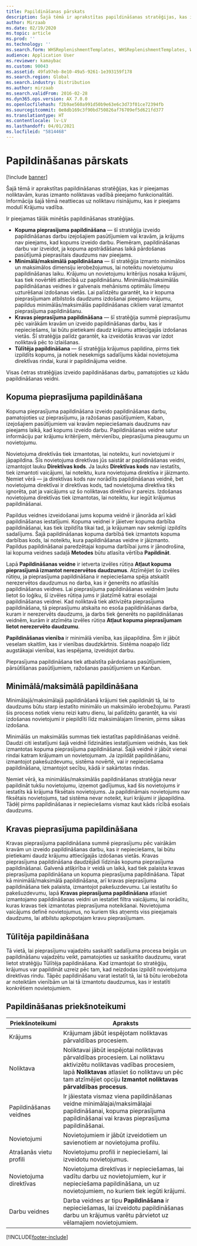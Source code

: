 ```yaml
---
title: Papildināšanas pārskats
description: Šajā tēmā ir aprakstītas papildināšanas stratēģijas, kas ir pieejamas noliktavām, kuras izmanto noliktavas vadībā pieejamo funkcionalitāti.
author: Mirzaab
ms.date: 02/19/2020
ms.topic: article
ms.prod: ''
ms.technology: ''
ms.search.form: WHSReplenishmentTemplates, WHSReplenishmentTemplates, WHSInventFixedLocation, WHSRequestType
audience: Application User
ms.reviewer: kamaybac
ms.custom: 90043
ms.assetid: 49fa97eb-8e10-49a5-9261-1e393159f178
ms.search.region: Global
ms.search.industry: Distribution
ms.author: mirzaab
ms.search.validFrom: 2016-02-28
ms.dyn365.ops.version: AX 7.0.0
ms.openlocfilehash: f2b9ae560a991d50b9e63e6c3d73f01ce72394fb
ms.sourcegitcommit: 0e8db169c3f90bd750826af76709ef5d621fd377
ms.translationtype: HT
ms.contentlocale: lv-LV
ms.lasthandoff: 04/01/2021
ms.locfileid: "5814468"
---
```

# <a name="replenishment-overview"></a>Papildināšanas pārskats

[!include [banner](../includes/banner.md)]

Šajā tēmā ir aprakstītas papildināšanas stratēģijas, kas ir pieejamas noliktavām, kuras izmanto noliktavas vadībā pieejamo funkcionalitāti. Informācija šajā tēmā neattiecas uz noliktavu risinājumu, kas ir pieejams modulī Krājumu vadība.

Ir pieejamas tālāk minētās papildināšanas stratēģijas.

- **Kopuma pieprasījuma papildināšana** — šī stratēģija izveido papildināšanas darbu izejošajiem pasūtījumiem vai kravām, ja krājums nav pieejams, kad kopums izveido darbu. Piemēram, papildināšanas darbu var izveidot, ja kopuma apstrādāšanas laikā pārdošanas pasūtījumā pieprasītais daudzums nav pieejams.
- **Minimālā/maksimālā papildināšana** — šī stratēģija izmanto minimālos un maksimālos dimensiju ierobežojumus, lai noteiktu novietojumu papildināšanas laiku. Krājumu un novietojumu kritērijus nosaka krājumi, kas tiek novērtēti attiecībā uz papildināšanu. Minimālās/maksimālās papildināšanas veidnes ir galvenais mehānisms optimālu līmeņu uzturēšanai izdošanas vietās. Lai palīdzētu garantēt, ka ir kopuma pieprasījumam atbilstošs daudzums izdošanai pieejamo krājumu, papildus minimālās/maksimālās papildināšanas cikliem varat izmantot pieprasījuma papildināšanu.
- **Kravas pieprasījuma papildināšana** — šī stratēģija summē pieprasījumu pēc vairākām kravām un izveido papildināšanas darbu, kas ir nepieciešams, lai būtu pietiekami daudz krājumu attiecīgajās izdošanas vietās. Šī stratēģija palīdz garantēt, ka izveidotās kravas var izdot noliktavā pēc to izlaišanas.
- **Tūlītēja papildināšana** — šī stratēģija krājumus papildina, pirms tiek izpildīts kopums, ja notiek nesekmīgs sadalījums kādai novietojuma direktīvas rindai, kurai ir papildinājuma veidne. 

Visas četras stratēģijas izveido papildināšanas darbu, pamatojoties uz kādu papildināšanas veidni.

## <a name="wave-demand-replenishment"></a>Kopuma pieprasījuma papildināšana
Kopuma pieprasījuma papildināšana izveido papildināšanas darbu, pamatojoties uz pieprasījumu, ja ražošanas pasūtījumiem, Kaban, izejošajiem pasūtījumiem vai kravām nepieciešamais daudzums nav pieejams laikā, kad kopums izveido darbu. Papildināšanas veidne satur informāciju par krājumu kritērijiem, mērvienību, pieprasījuma pieaugumu un novietojumu. 

Novietojuma direktīvās tiek izmantotas, lai noteiktu, kuri novietojumi ir jāpapildina. Šīs novietojuma direktīvas jūs saistāt ar papildināšanas veidni, izmantojot lauku **Direktīvas kods**. Ja lauks **Direktīvas kods** nav iestatīts, tiek izmantoti vaicājumi, lai noteiktu, kura novietojuma direktīva ir jāizmanto. Ņemiet vērā — ja direktīvas kods nav norādīts papildināšanas veidnē, bet novietojuma direktīvai ir direktīvas kods, tad novietojuma direktīva tiks ignorēta, pat ja vaicājums uz šo noliktavas direktīvu ir pareizs. Izdošanas novietojuma direktīvas tiek izmantotas, lai noteiktu, kur iegūt krājumus papildināšanai. 

Papildus veidnes izveidošanai jums kopuma veidnē ir jānorāda arī kādi papildināšanas iestatījumi. Kopuma veidnei ir jāietver kopuma darbība papildināšanai, kas tiek izpildīta tikai tad, ja krājumam nav sekmīgi izpildīts sadalījums. Šajā papildināšanas kopuma darbībā tiek izmantots kopuma darbības kods, lai noteiktu, kura papildināšanas veidne ir jāizmanto. Papildus papildināšanai paredzētajai kopuma darbībai jums ir jānodrošina, lai kopuma veidnes sadaļā **Metodes** būtu atlasīta vērtība **Papildināt**. 

Lapā **Papildināšanas veidne** ir ietverta izvēles rūtiņa **Atļaut kopuma pieprasījumā izmantot nerezervētos daudzumus**. Atzīmējiet šo izvēles rūtiņu, ja pieprasījuma papildināšana ir nepieciešama spēja atskaitīt nerezervētos daudzumus no darba, kas ir ģenerēts no atlasītās papildināšanas veidnes. Lai pieprasījuma papildināšanas veidnēm ļautu lietot šo loģiku, šī izvēles rūtiņa jums ir jāatzīmē katrai esošajai papildināšanas veidnei. Kad noliktavā tiek aktivizēta pieprasījuma papildināšana, tā pieprasījumu atskaita no esoša papildināšanas darba, kuram ir nerezervēts daudzums, ja darbs tiek ģenerēts no papildināšanas veidnēm, kurām ir atzīmēta izvēles rūtiņa **Atļaut kopuma pieprasījumam lietot nerezervēto daudzumu**.

**Papildināšanas vienība** ir minimālā vienība, kas jāpapildina. Šim ir jābūt veselam skaitlim, kas ir vienības daudzkārtnis. Sistēma noapaļo līdz augstākajai vienībai, kas iespējama, izveidojot darbu.

Pieprasījuma papildināšana tiek atbalstīta pārdošanas pasūtījumiem, pārsūtīšanas pasūtījumiem, ražošanas pasūtījumiem un Kanban. 

## <a name="minmax-replenishment"></a>Minimālā/maksimālā papildināšana
Minimālajā/maksimālajā papildināšanā krājumi tiek papildināti tā, lai to daudzums būtu starp iestatīto minimālo un maksimālo ierobežojumu. Parasti šis process notiek vienu reizi katru dienu, lai palīdzētu garantēt, ka visi izdošanas novietojumi ir piepildīti līdz maksimālajam līmenim, pirms sākas izdošana. 

Minimālās un maksimālās summas tiek iestatītas papildināšanas veidnē. Daudzi citi iestatījumi šajā veidnē līdzināties iestatījumiem veidnēs, kas tiek izmantotas kopuma pieprasījuma papildināšanai. Šajā veidnē ir jābūt vienai rindai katram krājumam un novietojumam. Ja izpildāt papildināšanu, izmantojot pakešuzdevumu, sistēma novērtē, vai ir nepieciešama papildināšana, izmantojot secību, kādā ir sakārtotas rindas. 

Ņemiet vērā, ka minimālās/maksimālās papildināšanas stratēģija nevar papildināt tukšu novietojumu, izņemot gadījumus, kad šis novietojums ir iestatīts kā krājuma fiksētais novietojums. Ja papildināmais novietojums nav fiksētais novietojums, tad sistēma nevar noteikt, kuri krājumi ir jāpapildina. Tādēļ pirms papildināšanas ir nepieciešams vismaz kaut kāds rīcībā esošais daudzums.

## <a name="load-demand-replenishment"></a>Kravas pieprasījuma papildināšana
Kravas pieprasījuma papildināšana summē pieprasījumu pēc vairākām kravām un izveido papildināšanas darbu, kas ir nepieciešams, lai būtu pietiekami daudz krājumu attiecīgajās izdošanas vietās. Kravas pieprasījuma papildināšana daudzējādi līdzinās kopuma pieprasījuma papildināšanai. Galvenā atšķirība ir veidā un laikā, kad tiek palaista kravas pieprasījuma papildināšana un kopuma pieprasījuma papildināšana. Tāpat kā minimālā/maksimālā papildināšana, arī kravas pieprasījuma papildināšana tiek palaista, izmantojot pakešuzdevumu. Lai iestatītu šo pakešuzdevumu, lapā **Kravas pieprasījuma papildināšana** atlasiet izmantojamo papildināšanas veidni un iestatiet filtra vaicājumu, lai norādītu, kuras kravas tiek izmantotas pieprasījuma noteikšanai. Novietojuma vaicājums definē novietojumus, no kuriem tiks atņemts viss pieejamais daudzums, lai atbilstu apkopotajam kravu pieprasījumam.

## <a name="immediate-replenishment"></a>Tūlītēja papildināšana
Tā vietā, lai pieprasījumu vajadzētu saskaitīt sadalījuma procesa beigās un papildināšanu vajadzētu veikt, pamatojoties uz saskaitīto daudzumu, varat lietot stratēģiju Tūlītēja papildināšana. Kad izmantojat šo stratēģiju, krājumus var papildināt uzreiz pēc tam, kad neizdodas izpildīt novietojuma direktīvas rindu. Tāpēc papildināšanu varat iestatīt tā, lai tā būtu ierobežota ar noteiktām vienībām un lai tā izmantotu daudzumus, kas ir iestatīti konkrētiem novietojumiem.

## <a name="replenishment-prerequisites"></a>Papildināšanas priekšnoteikumi

|      Priekšnoteikumi       |                                                                                                                                Apraksts                                                                                                                                 |
|-------------------------|----------------------------------------------------------------------------------------------------------------------------------------------------------------------------------------------------------------------------------------------------------------------------|
|          Krājums           |                                                                                                        Krājumam jābūt iespējotam noliktavas pārvaldības procesiem.                                                                                                        |
|        Noliktava        | Noliktavai jābūt iespējotai noliktavas pārvaldības procesiem. Lai noliktavu aktivizētu noliktavas vadības procesiem, lapā <strong>Noliktavas</strong> atlasiet šo noliktavu un pēc tam atzīmējiet opciju <strong>Izmantot noliktavas pārvaldības procesus</strong>. |
| Papildināšanas veidnes |                                                                   Ir jāiestata vismaz viena papildināšanas veidne minimālajai/maksimālajai papildināšanai, kopuma pieprasījuma papildināšanai vai kravas pieprasījuma papildināšanai.                                                                   |
|        Novietojumi        |                                                                                                       Novietojumiem ir jābūt izveidotiem un savienotiem ar novietojuma profilu.                                                                                                       |
|    Atrašanās vietu profili    |                                                                                                        Novietojumu profili ir nepieciešami, lai izveidotu novietojumus.                                                                                                        |
|   Novietojuma direktīvas   |                                                       Novietojuma direktīvas ir nepieciešamas, lai vadītu darbu uz novietojumiem, kur ir nepieciešama papildināšana, un uz novietojumiem, no kuriem tiek iegūti krājumi.                                                        |
|     Darbu veidnes      |                                                   Darba veidnes ar tipu <strong>Papildināšana</strong> ir nepieciešamas, lai izveidotu papildināšanas darbu un krājumus varētu pārvietot uz vēlamajiem novietojumiem.                                                    |



[!INCLUDE[footer-include](../../includes/footer-banner.md)]